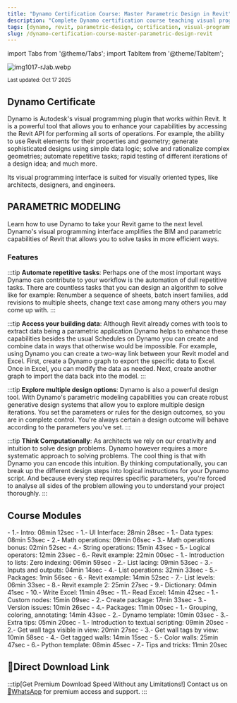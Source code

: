 ```yaml
---
title: "Dynamo Certification Course: Master Parametric Design in Revit"
description: "Complete Dynamo certification course teaching visual programming in Revit for architects and designers. Learn parametric modeling, automation, and data management."
tags: [dynamo, revit, parametric-design, certification, visual-programming, bim]
slug: /dynamo-certification-course-master-parametric-design-revit
---
```


import Tabs from '@theme/Tabs';
import TabItem from '@theme/TabItem';

![img1017-rJab.webp](https://list.ucards.store/d/img/img1017-rJab.webp)

<sub>Last updated: Oct 17 2025</sub>

## Dynamo Certificate

Dynamo is Autodesk's visual programming plugin that works within Revit. It is a powerful tool that allows you to enhance your capabilities by accessing the Revit API for performing all sorts of operations. For example, the ability to use Revit elements for their properties and geometry; generate sophisticated designs using simple data logic; solve and rationalize complex geometries; automate repetitive tasks; rapid testing of different iterations of a design idea; and much more.

Its visual programming interface is suited for visually oriented types, like architects, designers, and engineers.

## PARAMETRIC MODELING

Learn how to use Dynamo to take your Revit game to the next level. Dynamo's visual programming interface amplifies the BIM and parametric capabilities of Revit that allows you to solve tasks in more efficient ways.

### Features

:::tip
**Automate repetitive tasks**: Perhaps one of the most important ways Dynamo can contribute to your workflow is the automation of dull repetitive tasks. There are countless tasks that you can design an algorithm to solve like for example: Renumber a sequence of sheets, batch insert families, add revisions to multiple sheets, change text case among many others you may come up with.
:::

:::tip
**Access your building data**: Although Revit already comes with tools to extract data being a parametric application Dynamo helps to enhance these capabilities besides the usual Schedules on Dynamo you can create and combine data in ways that otherwise would be impossible. For example, using Dynamo you can create a two-way link between your Revit model and Excel. First, create a Dynamo graph to export the specific data to Excel. Once in Excel, you can modify the data as needed. Next, create another graph to import the data back into the model.
:::

:::tip
**Explore multiple design options**: Dynamo is also a powerful design tool. With Dynamo's parametric modeling capabilities you can create robust generative design systems that allow you to explore multiple design iterations. You set the parameters or rules for the design outcomes, so you are in complete control. You're always certain a design outcome will behave according to the parameters you've set.
:::

:::tip
**Think Computationally**: As architects we rely on our creativity and intuition to solve design problems. Dynamo however requires a more systematic approach to solving problems. The cool thing is that with Dynamo you can encode this intuition. By thinking computationally, you can break up the different design steps into logical instructions for your Dynamo script. And because every step requires specific parameters, you're forced to analyse all sides of the problem allowing you to understand your project thoroughly.
:::

## Course Modules

<Tabs>
<TabItem value="module1" label="Module 1">
- 1.- Intro: 08min 12sec
</TabItem>
<TabItem value="module2" label="Module 2">
- 1.- UI Interface: 28min 28sec
</TabItem>
<TabItem value="module3" label="Module 3">
- 1.- Data types: 08min 53sec
- 2.- Math operations: 09min 06sec
- 3.- Math operations bonus: 02min 52sec
- 4.- String operations: 15min 43sec
- 5.- Logical operators: 12min 23sec
- 6.- Revit example: 22min 00sec
</TabItem>
<TabItem value="module4" label="Module 4">
- 1.- Introduction to lists: Zero indexing: 06min 59sec
- 2.- List lacing: 09min 53sec
- 3.- Inputs and outputs: 04min 14sec
- 4.- List operations: 32min 33sec
- 5.- Packages: 1min 56sec
- 6.- Revit example: 14min 52sec
- 7.- List levels: 06min 33sec
- 8.- Revit example 2: 25min 27sec
- 9.- Dictionary: 04min 41sec
- 10.- Write Excel: 11min 49sec
- 11.- Read Excel: 14min 42sec
</TabItem>
<TabItem value="module5" label="Module 5">
- 1.- Custom nodes: 15min 09sec
- 2.- Create package: 17min 33sec
- 3.- Version issues: 10min 26sec
- 4.- Packages: 11min 00sec
</TabItem>
<TabItem value="module6" label="Module 6">
- 1.- Grouping, coloring, annotating: 14min 43sec
- 2.- Dynamo template: 10min 03sec
- 3.- Extra tips: 05min 20sec
</TabItem>
<TabItem value="module7" label="Module 7">
- 1.- Introduction to textual scripting: 09min 20sec
- 2.- Get wall tags visible in view: 20min 27sec
- 3.- Get wall tags by view: 10min 58sec
- 4.- Get tagged walls: 14min 15sec
- 5.- Color walls: 25min 47sec
- 6.- Python template: 08min 45sec
- 7.- Tips and tricks: 11min 20sec
</TabItem>
</Tabs>

## 🚀Direct Download Link

:::tip[Get Premium Download Speed Without any Limitations!]
Contact us on [💬WhatsApp](https://wa.me/+8613237610083) for premium  access and support.
:::
